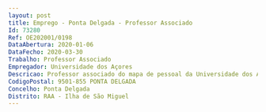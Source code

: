 ```yaml
--- 
layout: post
title: Emprego - Ponta Delgada - Professor Associado
Id: 73280
Ref: OE202001/0198
DataAbertura: 2020-01-06
DataFecho: 2020-03-30
Trabalho: Professor Associado
Empregador: Universidade dos Açores
Descricao: Professor associado do mapa de pessoal da Universidade dos Açores, na modalidade de contrato de trabalho em funções públicas por tempo indeterminado, para a área científica disciplinar de Ciência Animal, subárea de Produção Animal.
CodigoPostal: 9501-855 PONTA DELGADA
Concelho: Ponta Delgada
Distrito: RAA - Ilha de São Miguel
--- 
```

